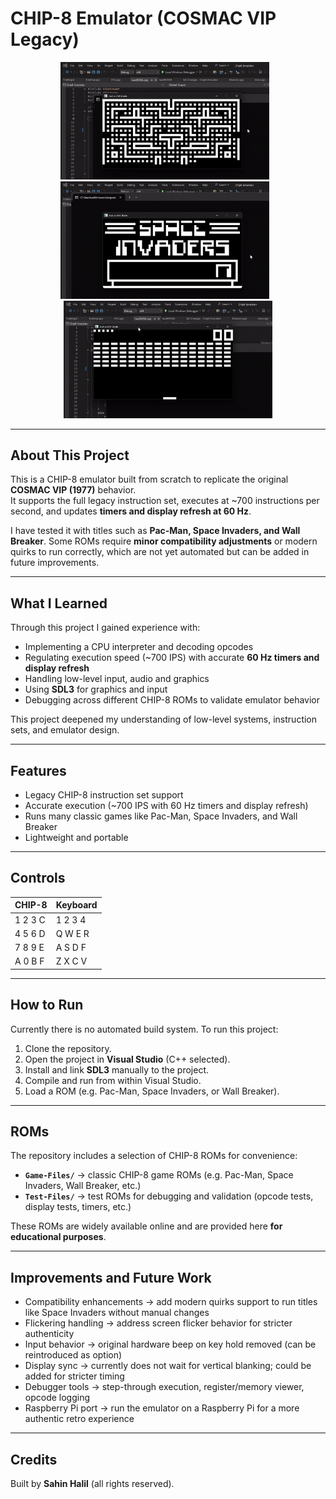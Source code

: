 # CHIP-8 Emulator (COSMAC VIP Legacy)

<p align="center">
  <img src="Demos/PacMan.gif" width="334" style="margin-right: 10px;" />
  <img src="Demos/SpaceInvaders.gif" width="334" style="margin-right: 10px;" />
  <img src="Demos/WallBreaker.gif" width="334" />
</p>

---

## About This Project  
This is a CHIP-8 emulator built from scratch to replicate the original **COSMAC VIP (1977)** behavior.  
It supports the full legacy instruction set, executes at ~700 instructions per second, and updates **timers and display refresh at 60 Hz**.  

I have tested it with titles such as **Pac-Man, Space Invaders, and Wall Breaker**. Some ROMs require **minor compatibility adjustments** or modern quirks to run correctly, which are not yet automated but can be added in future improvements.  

---

## What I Learned  
Through this project I gained experience with:  
- Implementing a CPU interpreter and decoding opcodes  
- Regulating execution speed (~700 IPS) with accurate **60 Hz timers and display refresh**  
- Handling low-level input, audio and graphics  
- Using **SDL3** for graphics and input  
- Debugging across different CHIP-8 ROMs to validate emulator behavior  

This project deepened my understanding of low-level systems, instruction sets, and emulator design.  

---

## Features  
- Legacy CHIP-8 instruction set support  
- Accurate execution (~700 IPS with 60 Hz timers and display refresh)  
- Runs many classic games like Pac-Man, Space Invaders, and Wall Breaker  
- Lightweight and portable  

---

## Controls  

| CHIP-8 | Keyboard |
|--------|----------|
| 1 2 3 C | 1 2 3 4 |
| 4 5 6 D | Q W E R |
| 7 8 9 E | A S D F |
| A 0 B F | Z X C V |

---

## How to Run  
Currently there is no automated build system. To run this project:  
1. Clone the repository.  
2. Open the project in **Visual Studio** (C++ selected).  
3. Install and link **SDL3** manually to the project.  
4. Compile and run from within Visual Studio.  
5. Load a ROM (e.g. Pac-Man, Space Invaders, or Wall Breaker).  

---

## ROMs  

The repository includes a selection of CHIP-8 ROMs for convenience:  

- **`Game-Files/`** → classic CHIP-8 game ROMs (e.g. Pac-Man, Space Invaders, Wall Breaker, etc.)  
- **`Test-Files/`** → test ROMs for debugging and validation (opcode tests, display tests, timers, etc.)  

These ROMs are widely available online and are provided here **for educational purposes**.  

---

## Improvements and Future Work  
- Compatibility enhancements → add modern quirks support to run titles like Space Invaders without manual changes  
- Flickering handling → address screen flicker behavior for stricter authenticity  
- Input behavior → original hardware beep on key hold removed (can be reintroduced as option)  
- Display sync → currently does not wait for vertical blanking; could be added for stricter timing  
- Debugger tools → step-through execution, register/memory viewer, opcode logging  
- Raspberry Pi port → run the emulator on a Raspberry Pi for a more authentic retro experience  

---

## Credits  
Built by **Sahin Halil** (all rights reserved).  
